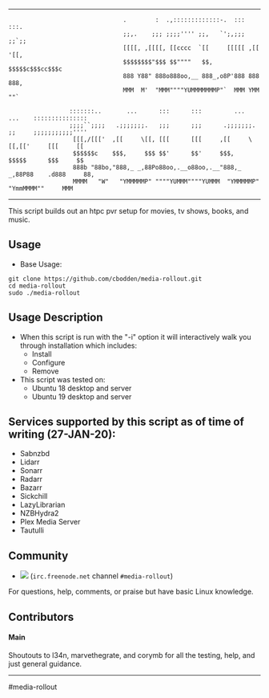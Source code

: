 <hr>

```
                                .        :  .,:::::::::::::-.  :::  :::.
                                ;;,.    ;;; ;;;;'''' ;;,   `';,;;;  ;;`;;
                                [[[[, ,[[[[, [[cccc  `[[     [[[[[ ,[[ '[[,
                                $$$$$$$$"$$$ $$""""   $$,    $$$$$c$$$cc$$$c
                                888 Y88" 888o888oo,__ 888_,o8P'888 888   888,
                                MMM  M'  "MMM""""YUMMMMMMMP"`  MMM YMM   ""`

                 :::::::..       ...      :::      :::         ...      ...    :::::::::::::::
                 ;;;;``;;;;   .;;;;;;;.   ;;;      ;;;      .;;;;;;;.   ;;     ;;;;;;;;;;;''''
                  [[[,/[[['  ,[[     \[[, [[[      [[[     ,[[     \[[,[['     [[[     [[
                  $$$$$$c    $$$,     $$$ $$'      $$'     $$$,     $$$$$      $$$     $$
                  888b "88bo,"888,_ _,88Po88oo,.__o88oo,.__"888,_ _,88P88    .d888     88,
                  MMMM   "W"   "YMMMMMP" """"YUMMM""""YUMMM  "YMMMMMP"  "YmmMMMM""     MMM

```
<hr>


This script builds out an htpc pvr setup for movies, tv shows, books, and music.

## Usage
* Base Usage:
```
git clone https://github.com/cbodden/media-rollout.git
cd media-rollout
sudo ./media-rollout
```

## Usage Description

* When this script is run with the "-i" option it will interactively walk you through installation which includes:
  * Install
  * Configure
  * Remove
* This script was tested on:
  * Ubuntu 18 desktop and server
  * Ubuntu 19 desktop and server


## Services supported by this script as of time of writing (27-JAN-20):
* Sabnzbd
* Lidarr
* Sonarr
* Radarr
* Bazarr
* Sickchill
* LazyLibrarian
* NZBHydra2
* Plex Media Server
* Tautulli

## Community
* <a name="freenode"><img src="https://img.shields.io/badge/style-join%20chat-blue.svg?style=flat.svg&label=freenode"></a>&nbsp;(`irc.freenode.net` channel `#media-rollout`)

For questions, help, comments, or praise but have basic Linux knowledge.

## Contributors

#### Main
Shoutouts to l34n, marvethegrate, and corymb for all the testing, help, and just general guidance.

---
#media-rollout
